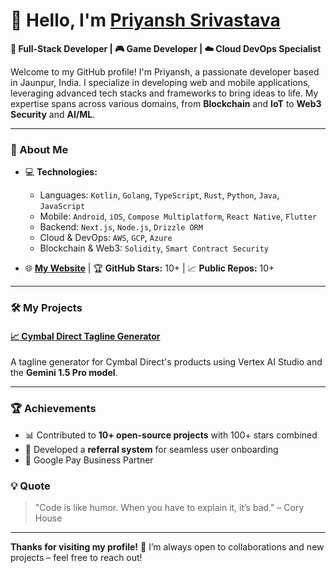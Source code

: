 # 👋 Hello, I'm [Priyansh Srivastava](http://prisri.org)

**🚀 Full-Stack Developer | 🎮 Game Developer | ☁️ Cloud DevOps Specialist**

Welcome to my GitHub profile! I'm Priyansh, a passionate developer based in Jaunpur, India. I specialize in developing web and mobile applications, leveraging advanced tech stacks and frameworks to bring ideas to life. My expertise spans across various domains, from **Blockchain** and **IoT** to **Web3 Security** and **AI/ML**.

---

### 🚀 About Me

- 💻 **Technologies:**  
  - Languages: `Kotlin`, `Golang`, `TypeScript`, `Rust`, `Python`, `Java`, `JavaScript`
  - Mobile: `Android`, `iOS`, `Compose Multiplatform`, `React Native`, `Flutter`
  - Backend: `Next.js`, `Node.js`, `Drizzle ORM`
  - Cloud & DevOps: `AWS`, `GCP`, `Azure`
  - Blockchain & Web3: `Solidity`, `Smart Contract Security`
  
- 🌐 [**My Website**](http://prisri.org) | 🏆 **GitHub Stars:** 10+ | 📈 **Public Repos:** 10+

---

### 🛠️ My Projects
#### [📈 Cymbal Direct Tagline Generator](https://github.com/YourUsername/CymbalDirect-TaglineGenerator)
A tagline generator for Cymbal Direct's products using Vertex AI Studio and the **Gemini 1.5 Pro model**.

---

### 🏆 Achievements

- 📊 Contributed to **10+ open-source projects** with 100+ stars combined
- 👥 Developed a **referral system** for seamless user onboarding
- 📱 Google Pay Business Partner  

<!---

### 📫 Connect with Me

[![LinkedIn](https://img.shields.io/badge/-LinkedIn-blue?style=flat-square&logo=Linkedin&logoColor=white&link=https://www.linkedin.com/in/yourlinkedin)](https://www.linkedin.com/in/yourlinkedin)
[![YouTube](https://img.shields.io/badge/-YouTube-red?style=flat-square&logo=YouTube&logoColor=white&link=https://www.youtube.com/channel/yourchannel)](https://www.youtube.com/channel/yourchannel)
[![Twitter](https://img.shields.io/badge/-Twitter-blue?style=flat-square&logo=twitter&logoColor=white&link=https://twitter.com/yourusername)](https://twitter.com/yourusername)

------>

### 💡 Quote

> "Code is like humor. When you have to explain it, it’s bad." – Cory House

---

**Thanks for visiting my profile!** 🙏 I’m always open to collaborations and new projects – feel free to reach out!
